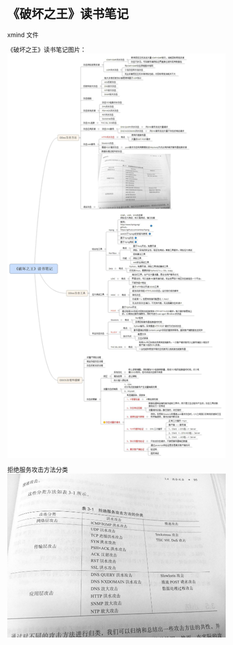 # 《破坏之王》读书笔记

xmind 文件

《破坏之王》读书笔记图片：
![pic](pic.jpg)

拒绝服务攻击方法分类
![拒绝服务攻击方法分类](%E6%8B%92%E7%BB%9D%E6%9C%8D%E5%8A%A1%E6%94%BB%E5%87%BB%E6%96%B9%E6%B3%95%E5%88%86%E7%B1%BB.jpg)

